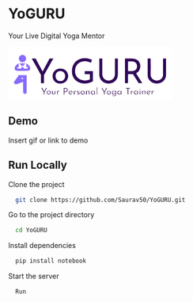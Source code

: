 
# YoGURU

Your Live Digital Yoga Mentor




![Logo](https://raw.githubusercontent.com/Saurav50/YoGURU/main/media/Logo-removebg-preview.png)


## Demo

Insert gif or link to demo


## Run Locally

Clone the project

```bash
  git clone https://github.com/Saurav50/YoGURU.git
```

Go to the project directory

```bash
  cd YoGURU
```

Install dependencies

```bash
  pip install notebook
```

Start the server

```bash
  Run
```


